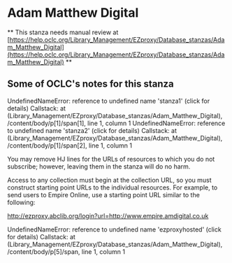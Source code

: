 # Adam Matthew Digital
** This stanza needs manual review at [https://help.oclc.org/Library_Management/EZproxy/Database_stanzas/Adam_Matthew_Digital](https://help.oclc.org/Library_Management/EZproxy/Database_stanzas/Adam_Matthew_Digital) **

## Some of OCLC's notes for this stanza

UndefinedNameError: reference to undefined name 'stanza1'  (click for details) Callstack:
    at (Library_Management/EZproxy/Database_stanzas/Adam_Matthew_Digital), /content/body/p[1]/span[1], line 1, column 1 
UndefinedNameError: reference to undefined name 'stanza2'  (click for details) Callstack:
    at (Library_Management/EZproxy/Database_stanzas/Adam_Matthew_Digital), /content/body/p[1]/span[2], line 1, column 1 


You may remove HJ lines for the URLs of resources to which you do not subscribe; however, leaving them in the stanza will do no harm.

Access to any collection must begin at the collection URL, so you must construct starting point URLs to the individual resources. For example, to send users to Empire Online, use a starting point URL similar to the following:

http://ezproxy.abclib.org/login?url=http://www.empire.amdigital.co.uk 

UndefinedNameError: reference to undefined name 'ezproxyhosted'  (click for details) Callstack:
    at (Library_Management/EZproxy/Database_stanzas/Adam_Matthew_Digital), /content/body/p[5]/span, line 1, column 1 


&nbsp;
